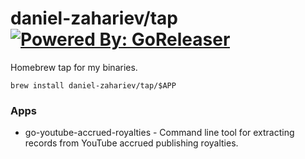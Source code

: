 # daniel-zahariev/tap [![Powered By: GoReleaser](https://img.shields.io/badge/powered%20by-goreleaser-green.svg?style=flat-square)](https://github.com/goreleaser)

Homebrew tap for my binaries.

```console
brew install daniel-zahariev/tap/$APP
```

### Apps

- go-youtube-accrued-royalties - Command line tool for extracting records from YouTube accrued publishing royalties.